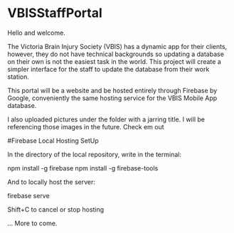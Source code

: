 # VBISStaffPortal

Hello and welcome.

The Victoria Brain Injury Society (VBIS) has a dynamic app for their clients, however, they do not have technical backgrounds so updating a database on their own is not the easiest task in the world. This project will create a simpler interface for the staff to update the database from their work station.

This portal will be a website and be hosted entirely through Firebase by Google, conveniently the same hosting service for the VBIS Mobile App database.

I also uploaded pictures under the folder with a jarring title. I will be referencing those images in the future. Check em out


#Firebase Local Hosting SetUp

In the directory of the local repository, write in the terminal:

npm install -g firebase npm install -g firebase-tools

And to locally host the server:

firebase serve

Shift+C to cancel or stop hosting

... More to come.

